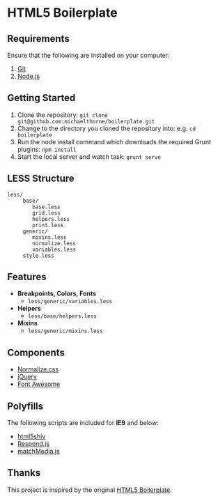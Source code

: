 HTML5 Boilerplate
=

Requirements
-

Ensure that the following are installed on your computer:

1. [Git](http://git-scm.com)
2. [Node.js](http://nodejs.org)

Getting Started
-

1. Clone the repository: `git clone git@github.com:michaelthorne/boilerplate.git`
2. Change to the directory you cloned the repository into: e.g. `cd boilerplate`
3. Run the node install command which downloads the required Grunt plugins: `npm install`
4. Start the local server and watch task: `grunt serve`

LESS Structure
-
```
less/
     base/
        base.less
        grid.less
        helpers.less
        print.less
     generic/
        mixins.less
        normalize.less
        variables.less
     style.less
```

Features
-

- **Breakpoints, Colors, Fonts**
    - `less/generic/variables.less`
- **Helpers**
    - `less/base/helpers.less`
- **Mixins**
    - `less/generic/mixins.less`

Components
-

- [Normalize.css](http://necolas.github.io/normalize.css)
- [jQuery](http://jquery.com)
- [Font Awesome](http://fontawesome.io)

Polyfills
-

The following scripts are included for **IE9** and below:
- [html5shiv](https://github.com/aFarkas/html5shiv)
- [Respond.js](https://github.com/scottjehl/Respond)
- [matchMedia.js](https://github.com/paulirish/matchMedia.js)

Thanks
-

This project is inspired by the original [HTML5 Boilerplate](http://html5boilerplate.com).